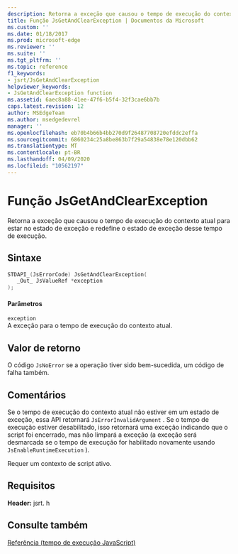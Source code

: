 ```yaml
---
description: Retorna a exceção que causou o tempo de execução do contexto atual para estar no estado de exceção e redefine o estado de exceção desse tempo de execução.
title: Função JsGetAndClearException | Documentos da Microsoft
ms.custom: ''
ms.date: 01/18/2017
ms.prod: microsoft-edge
ms.reviewer: ''
ms.suite: ''
ms.tgt_pltfrm: ''
ms.topic: reference
f1_keywords:
- jsrt/JsGetAndClearException
helpviewer_keywords:
- JsGetAndClearException function
ms.assetid: 6aec8a88-41ee-47f6-b5f4-32f3cae6bb7b
caps.latest.revision: 12
author: MSEdgeTeam
ms.author: msedgedevrel
manager: ''
ms.openlocfilehash: eb70b4b66b4bb270d9f26487708720efddc2effa
ms.sourcegitcommit: 6860234c25a8be863b7f29a54838e78e120dbb62
ms.translationtype: MT
ms.contentlocale: pt-BR
ms.lasthandoff: 04/09/2020
ms.locfileid: "10562197"
---
```

# Função JsGetAndClearException
Retorna a exceção que causou o tempo de execução do contexto atual para estar no estado de exceção e redefine o estado de exceção desse tempo de execução.  
  
## Sintaxe  
  
```cpp  
STDAPI_(JsErrorCode) JsGetAndClearException(  
   _Out_ JsValueRef *exception  
);  
```  
  
#### Parâmetros  
 `exception`  
 A exceção para o tempo de execução do contexto atual.  
  
## Valor de retorno  
 O código `JsNoError` se a operação tiver sido bem-sucedida, um código de falha também.  
  
## Comentários  
 Se o tempo de execução do contexto atual não estiver em um estado de exceção, essa API retornará `JsErrorInvalidArgument` . Se o tempo de execução estiver desabilitado, isso retornará uma exceção indicando que o script foi encerrado, mas não limpará a exceção (a exceção será desmarcada se o tempo de execução for habilitado novamente usando `JsEnableRuntimeExecution` ).  
  
 Requer um contexto de script ativo.  
  
## Requisitos  
 **Header:** jsrt. h  
  
## Consulte também  
 [Referência (tempo de execução JavaScript)](../chakra-hosting/reference-javascript-runtime.md)